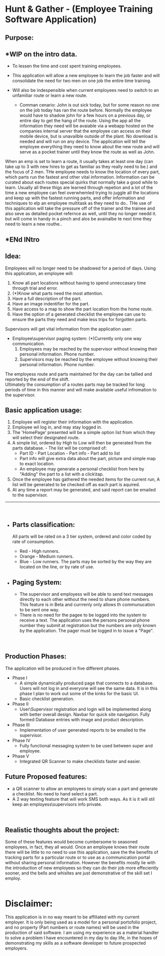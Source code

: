 
# Hunt & Gather - (Employee Training Software Application)

## Purpose:


## *WIP on the intro data.
- To lessen the time and cost spent training employees. 
- This application will allow a new employee to learn the job faster and will consolidate the need for two men on one job the entire time training. 
- Will also be indespensible when current employees need to switch to an unfamiliar route or learn a new route.

   - Comman cenario: John is out sick today, but for some reason no one on the job today has ran the route before. Normally the employee would have to shadow john for a few hours on a previous day, or entire day to get the hang of the route. Using the app all the information they need will be avaiable via a webapp hosted on the companies internal server that the employee can access on their mobile device, but is unavailble outside of the plant. No download is needed and will run on any device. The application will tell the employee everything they need to know about the new route and will serve as a pocket trainer until they know the route as well as John.

When an emp is set to learn a route, it usually takes at least one day (can take up to 3 with new hires to get as familiar as they really need to be.) and the focus of 2 men. THe employee needs to know the location of every part, which parts run the fastest and other vital information. Information can be curated about each routes special quirks that normally take a good while to learn. Usually all these thigs are learned through repetion and a lot of the time a new employee can feel overwhemled trying to juggle all the locations and keep up with the fastest running parts, and offer information and techniques to elp an employee multitask as they need to do.. THe use of this application will take the pressure off of the trainer and the trainee and also seve as detailed pocket refernce as well, until they no longer needd it. but will come in handy in a pinch and alos be avainalbe te next time they need to learn a new routhe..

## *ENd INtro


## Idea:

Employees will no longer need to be shadowed for a period of days. Using this application, an employee will:
  1. Know all part locations without having to spend unneccasary time through trial and error.
  2. (*)Know what parts need the most attention. 
  3. Have a full description of the part.
  4. Have an image indentifier for the part.
  5. Have access to a map to show the part location from the home route.
  6. Have the option of a generated checklist the employee can use to ensure the parts they need and make less trips for forgotten parts.

Supervisors will get vital information from the application user:
 - Employee\supervisor paging system: (*)Currently only one way communication.
    1. Employees may be reached by the supervisor without knowing their personal information. Phone number.
    2. Supervisors may  be reached by the employee without knowing their personal information. Phone number.

The employess route and parts maintained for the day can be tallied and reported by the end of the shift.   
Ultimately the consumption of a routes parts may be tracked for long periods of time in this manner and will make available useful infromation to the supervisor.

## Basic application usage:
  1. Employee will register their information with the application.
  2. Employee wil log in, and may stay logged in.
  3. The 'HomePage' presented will be a simple option list from which they will select their designated route.
  4. A simple list, ordered by High to Low will then be generated from the parts database.
    - The list will be comprised of:
        - Part ID - Part Location - Part info - Part add to list
        - Part info will give extra data about the part, picture and simple map to exact location.
        - An employee may generate a personal checklist from here by "Adding" the part to a list with a click\tap.
  5. Once the employee has gathered the needed items for the current run, A list will be generated to be checked off
     as each part is aquired. 
  6. At any time a report may be generated, and said report can be emailed to the supervisor.

___ 
<br>

* ## Parts classification:

  All parts will be rated on a 3 tier system, ordered and color coded by rate of consumption.
    - Red - High runners.
    - Orange - Medium runners.
    - Blue - Low runners.
    The parts may be sorted by the way they are located on the line, or by rate of use.

* ## Paging System:
    - The supervisor and employess will be able to send text messages directly to each other without the need to
      share phone numbers. This feature is in Beta and currrenly only allows th communucation to be sent one way.    
    - There is no need for the pagee to be logged into the system to receive a text. The application uses the persons
      personal phone number they submit at registration but the numbers are only known by the application. The pager
      must be logged in to issue a "Page".  
<br><br>
## Production Phases:

The application will be produced in five different phases.
   * Phase I
      - A simple dynamically produced page that connects to a database. Users will not log in and everyone will see the same data. It is in this phase I plan to work out some of the kinks for the basic UI.
      - Basic checklist generation.
   * Phase II
      - User\Supervisor registration and login will be implemented along with better overall design. Navbar for quick site navigation. Fully formed Database entries with image and product description.
   * Phase III
      - Implementation of user generated reports to be emailed to the supervisor. 
   * Phase IV
      - Fully functional messaging system to be used between super and employee.
   * Phase V
      - Integrated QR Scanner to make checklists faster and easier.   

## Future Proposed features:
 - a QR scanner to allow an employees to simply scan a part and generate a checklist. No need to hand select a part.
 - A 2 way texting feature that will work SMS both ways. As it is it will stil keep an employess\supervisors info private.
<br><br><br>

## Realistic thoughts about the project:

Some of these features would become cumbersome to seasoned employees, in fact, they all would. Once an employee knows their route there will be little to no need to use this application, save the the benefits of tracking parts for a particular route or to use as a communication portal without sharing personal information. However the benefits mostly lie with the introduction of new employees so they can do their job more effeciently sooner, and the bells and whisltes are just demonstrative of the skill set I employ. 
<br><br>

 # Disclaimer:

 This application is in no way meant to be affiliated with my current employer. It is only being used as a model for a personal portofolio project, and no property (Part numbers or route names) will be used in the production of said software. I am using my experience as a material handler to solve a problem I have encountered in my day to day life, in the hopes of demonstrating my skills as a software developer to future prospected employers.

 
